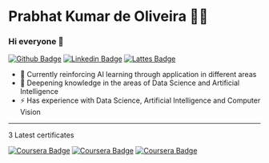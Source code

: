 # Prabhat Kumar de Oliveira :man_technologist:

### Hi everyone 👋
[![Github Badge](https://img.shields.io/badge/-prabhatkoliveira-000?style=for-the-badge&logo=Github&logoColor=white&link=https://github.com/bart-bk)](https://github.com/bart-bk)
[![Linkedin Badge](https://img.shields.io/badge/-prabhatkoliveira-blue?style=for-the-badge&logo=Linkedin&logoColor=white&link=https://www.linkedin.com/in/prabhatkoliveira/)](https://www.linkedin.com/in/prabhatkoliveira/)
[![Lattes Badge](https://img.shields.io/badge/-prabhatkoliveira-green?style=for-the-badge&logo=Iconify&logoColor=white&link=http://lattes.cnpq.br/4758718252866845)](http://lattes.cnpq.br/4758718252866845)

- 🌱 Currently reinforcing AI learning through application in different areas
- 🔭 Deepening knowledge in the areas of Data Science and Artificial Intelligence
- ⚡  Has experience with Data Science, Artificial Intelligence and Computer Vision

---

3 Latest certificates

[![Coursera Badge](https://img.shields.io/badge/-NN%20and%20DL-blue?style=for-the-badge&logo=Coursera&logoColor=white&link=https://www.coursera.org/account/accomplishments/certificate/JDR4ZAY8M23W)](https://www.coursera.org/account/accomplishments/certificate/JDR4ZAY8M23W)
[![Coursera Badge](https://img.shields.io/badge/-AI%204%20Everyone-blue?style=for-the-badge&logo=Coursera&logoColor=white&link=https://www.coursera.org/account/accomplishments/certificate/QHGUD5ULSZTL)](https://www.coursera.org/account/accomplishments/certificate/QHGUD5ULSZTL)
[![Coursera Badge](https://img.shields.io/badge/-DS's%20Toolbox-blue?style=for-the-badge&logo=Coursera&logoColor=white&link=https://www.coursera.org/account/accomplishments/certificate/HZRJ8ZA47FCJ)](https://www.coursera.org/account/accomplishments/certificate/HZRJ8ZA47FCJ)
